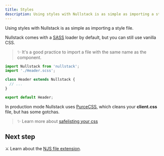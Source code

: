 ```yaml
---
title: Styles
description: Using styles with Nullstack is as simple as importing a style file
---
```


Using styles with Nullstack is as simple as importing a style file.

Nullstack comes with a [SASS](https://sass-lang.com) loader by default, but you can still use vanilla CSS.

> ✨ It's a good practice to import a file with the same name as the component.

```jsx
import Nullstack from 'nullstack';
import './Header.scss';

class Header extends Nullstack {
  // ...
}

export default Header;
```

In production mode Nullstack uses [PurceCSS](https://purgecss.com), which cleans your **client.css** file, but has some gotchas.

> ✨ Learn more about [safelisting your css](https://purgecss.com/safelisting.html)

## Next step

⚔ Learn about the [NJS file extension](/njs-file-extension).